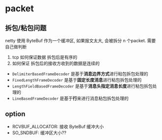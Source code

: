 # packet

## 拆包/粘包问题

netty 使用 ByteBuf 作为一个缓冲区, 如果报文太大, 会被拆分 n 个packet. 需要自己做判断

1. tcp 如何保证数据 拆包后是有序的
2. 如何保证 拆包后的接收方收到的数据是连续的

- `DelimiterBasedFrameDecoder` 是基于**消息边界方式**进行粘包拆包处理的
- `FixedLengthFrameDecoder` 是基于**固定长度消息**进行粘包拆包处理的
- `LengthFieldBasedFrameDecoder` 是基于**消息头指定消息长度**进行粘包拆包处理的
- `LineBasedFrameDecoder` 是基于**行**来进行消息粘包拆包处理的

## option

- RCVBUF_ALLOCATOR: 接收 ByteBuf 缓冲大小
- SO_SNDBUF: 缓冲区大小??

